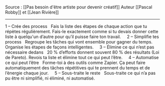 Source : [[Pas besoin d'être artiste pour devenir créatif]]
Auteur [[Pascal Robby]] et [[Jean Rivière]]

***

1 – Crée des process   Fais la liste des étapes de chaque action que tu répètes régulièrement. Fais-le exactement comme si tu devais donner cette liste à quelqu'un d’autre pour qu’il puisse faire ton travail.     
2 – Simplifie tes process   Regroupe les tâches qui vont ensemble pour gagner du temps. Organise les étapes de façons intelligentes.     
3 – Élimine ce qui n’est pas nécessaire dedans   20 % d’efforts donnent souvent 80 % des résultats (Loi de Pareto). Revois ta liste et élimine tout ce qui peut l’être.     
4 – Automatise ce qui peut l’être   Forme-toi à des outils comme Zapier. Ça peut faire automatiquement des tâches répétitives qui te prennent du temps et de l’énergie chaque jour.     
5 – Sous-traite le reste   Sous-traite ce qui n’a pas pu être ni simplifié, ni éliminé, ni automatisé.